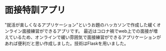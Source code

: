 # 面接特訓アプリ
"就活が楽しくなるアプリケーション"というお題のハッカソンで作成した緩くオンライン面接練習ができるアプリです。
最近はコロナ禍でweb上での面接が増えているため、オンラインで緩い雰囲気で面接練習ができるアプリケーションがあれば便利だと思い作成しました。技術はFlaskを用いました。
